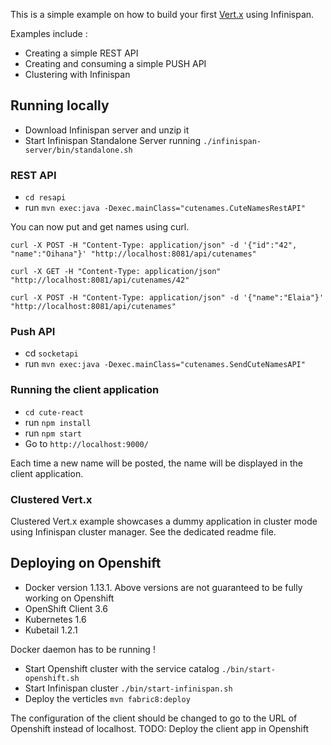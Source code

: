 This is a simple example on how to build your first [Vert.x](http://www.vertx.io) using Infinispan.

Examples include :
- Creating a simple REST API
- Creating and consuming a simple PUSH API
- Clustering with Infinispan

## Running locally 

- Download Infinispan server and unzip it
- Start Infinispan Standalone Server running `./infinispan-server/bin/standalone.sh` 

### REST API

- `cd resapi`
- run `mvn exec:java -Dexec.mainClass="cutenames.CuteNamesRestAPI"`

You can now put and get names using curl.

`curl -X POST -H "Content-Type: application/json" -d '{"id":"42", "name":"Oihana"}' "http://localhost:8081/api/cutenames"`

`curl -X GET -H "Content-Type: application/json" "http://localhost:8081/api/cutenames/42"`

`curl -X POST -H "Content-Type: application/json" -d '{"name":"Elaia"}' "http://localhost:8081/api/cutenames"`

### Push API
- cd `socketapi`
- run `mvn exec:java -Dexec.mainClass="cutenames.SendCuteNamesAPI"`

### Running the client application

- `cd cute-react`
- run `npm install`
- run `npm start`
- Go to `http://localhost:9000/`

Each time a new name will be posted, the name will be displayed in the client application.

### Clustered Vert.x

Clustered Vert.x example showcases a dummy application in cluster mode using Infinispan cluster manager.
See the dedicated readme file.

## Deploying on Openshift

- Docker version 1.13.1. Above versions are not guaranteed to be fully working on Openshift
- OpenShift Client 3.6
- Kubernetes 1.6
- Kubetail 1.2.1

Docker daemon has to be running !

- Start Openshift cluster with the service catalog `./bin/start-openshift.sh`
- Start Infinispan cluster `./bin/start-infinispan.sh`
- Deploy the verticles `mvn fabric8:deploy`

The configuration of the client should be changed to go to the URL of Openshift instead of localhost.
TODO: Deploy the client app in Openshift
